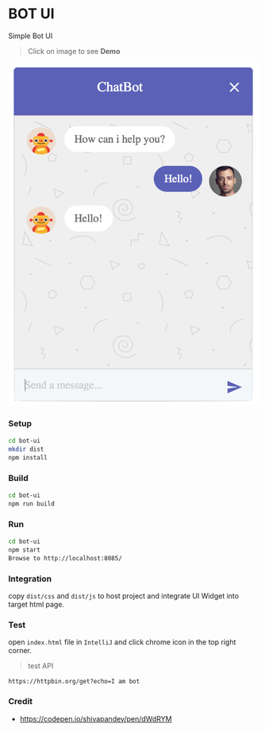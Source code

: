 BOT UI
======

Simple Bot UI

> Click on image to see **Demo**

[![ChatBot Live Demo](./screenshot.png)](https://xmlking.github.io/sumo.ai/bot-ui/)

### Setup
```bash
cd bot-ui
mkdir dist
npm install
```

### Build
```bash
cd bot-ui
npm run build
```

### Run
```bash
cd bot-ui
npm start
Browse to http://localhost:8085/
```

### Integration

copy `dist/css` and `dist/js` to host project and integrate UI Widget into target html page.

### Test
open `index.html` file in `IntelliJ` and click chrome icon in the top right corner.

>  test API
```
https://httpbin.org/get?echo=I am bot
```

### Credit
* https://codepen.io/shivapandey/pen/dWdRYM

